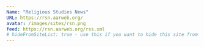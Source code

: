 ```yaml
---
Name: "Religious Studies News"
URL: https://rsn.aarweb.org/
avatar: /images/sites/rsn.png
feed: https://rsn.aarweb.org/rss.xml
# hideFromSiteList: true - use this if you want to hide this site from the list of sites on this page: https://eleventy-m10y.lkmt.us/sites/
---
```

